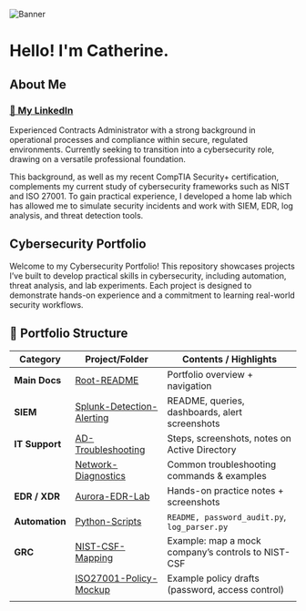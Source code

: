 ![Banner](images/flower-banner-3.png)

# Hello! I'm Catherine.

## About Me

### [💼 My LinkedIn](https://www.linkedin.com/in/03271111/)

<p> Experienced Contracts Administrator with a strong background in operational processes and compliance within secure, regulated environments. Currently seeking to transition into a cybersecurity role, drawing on a versatile professional foundation. </p>

<p> This background, as well as my recent CompTIA Security+ certification, complements my current study of cybersecurity frameworks such as NIST and ISO 27001. To gain practical experience, I developed a home lab which has allowed me to simulate security incidents and work with SIEM, EDR, log analysis, and threat detection tools. </p>

## Cybersecurity Portfolio

<p>Welcome to my Cybersecurity Portfolio! This repository showcases projects I’ve built to develop practical skills in cybersecurity, including automation, threat analysis, and lab experiments. Each project is designed to demonstrate hands-on experience and a commitment to learning real-world security workflows.</p>

## 📂 Portfolio Structure

| Category       | Project/Folder                                                    | Contents / Highlights                              |
| -------------- | ----------------------------------------------------------------- | -------------------------------------------------- |
| **Main Docs**  | [Root-README](Root-README/README.md)                              | Portfolio overview + navigation                    |
| **SIEM**       | [Splunk-Detection-Alerting](./SIEM/Splunk-Detection-Alerting)     | README, queries, dashboards, alert screenshots     |
| **IT Support** | [AD-Troubleshooting](./IT-Support/AD-Troubleshooting)             | Steps, screenshots, notes on Active Directory      |
|                | [Network-Diagnostics](./IT-Support/Network-Diagnostics)           | Common troubleshooting commands & examples         |
| **EDR / XDR**  | [Aurora-EDR-Lab](./EDR-XDR/Aurora-EDR-Lab)                        | Hands-on practice notes + screenshots              |
| **Automation** | [Python-Scripts](./Python-Automation)                             | `README, password_audit.py`, `log_parser.py`       |
| **GRC**        | [NIST-CSF-Mapping](./GRC-Frameworks/NIST-CSF-Mapping)             | Example: map a mock company’s controls to NIST-CSF |
|                | [ISO27001-Policy-Mockup](./GRC-Frameworks/ISO27001-Policy-Mockup) | Example policy drafts (password, access control)   |
|                |
